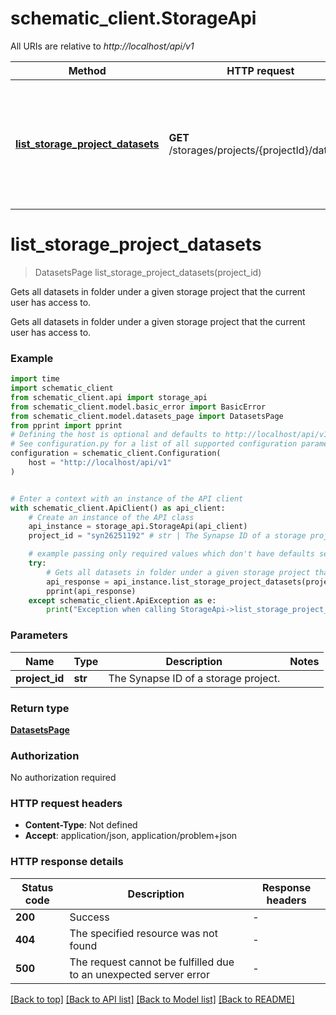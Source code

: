 # schematic_client.StorageApi

All URIs are relative to _http://localhost/api/v1_

| Method                                                                           | HTTP request                                    | Description                                                                                    |
| -------------------------------------------------------------------------------- | ----------------------------------------------- | ---------------------------------------------------------------------------------------------- |
| [**list_storage_project_datasets**](StorageApi.md#list_storage_project_datasets) | **GET** /storages/projects/{projectId}/datasets | Gets all datasets in folder under a given storage project that the current user has access to. |

# **list_storage_project_datasets**

> DatasetsPage list_storage_project_datasets(project_id)

Gets all datasets in folder under a given storage project that the current user has access to.

Gets all datasets in folder under a given storage project that the current user has access to.

### Example

```python
import time
import schematic_client
from schematic_client.api import storage_api
from schematic_client.model.basic_error import BasicError
from schematic_client.model.datasets_page import DatasetsPage
from pprint import pprint
# Defining the host is optional and defaults to http://localhost/api/v1
# See configuration.py for a list of all supported configuration parameters.
configuration = schematic_client.Configuration(
    host = "http://localhost/api/v1"
)


# Enter a context with an instance of the API client
with schematic_client.ApiClient() as api_client:
    # Create an instance of the API class
    api_instance = storage_api.StorageApi(api_client)
    project_id = "syn26251192" # str | The Synapse ID of a storage project.

    # example passing only required values which don't have defaults set
    try:
        # Gets all datasets in folder under a given storage project that the current user has access to.
        api_response = api_instance.list_storage_project_datasets(project_id)
        pprint(api_response)
    except schematic_client.ApiException as e:
        print("Exception when calling StorageApi->list_storage_project_datasets: %s\n" % e)
```

### Parameters

| Name           | Type    | Description                          | Notes |
| -------------- | ------- | ------------------------------------ | ----- |
| **project_id** | **str** | The Synapse ID of a storage project. |

### Return type

[**DatasetsPage**](DatasetsPage.md)

### Authorization

No authorization required

### HTTP request headers

- **Content-Type**: Not defined
- **Accept**: application/json, application/problem+json

### HTTP response details

| Status code | Description                                                       | Response headers |
| ----------- | ----------------------------------------------------------------- | ---------------- |
| **200**     | Success                                                           | -                |
| **404**     | The specified resource was not found                              | -                |
| **500**     | The request cannot be fulfilled due to an unexpected server error | -                |

[[Back to top]](#) [[Back to API list]](../README.md#documentation-for-api-endpoints) [[Back to Model list]](../README.md#documentation-for-models) [[Back to README]](../README.md)
